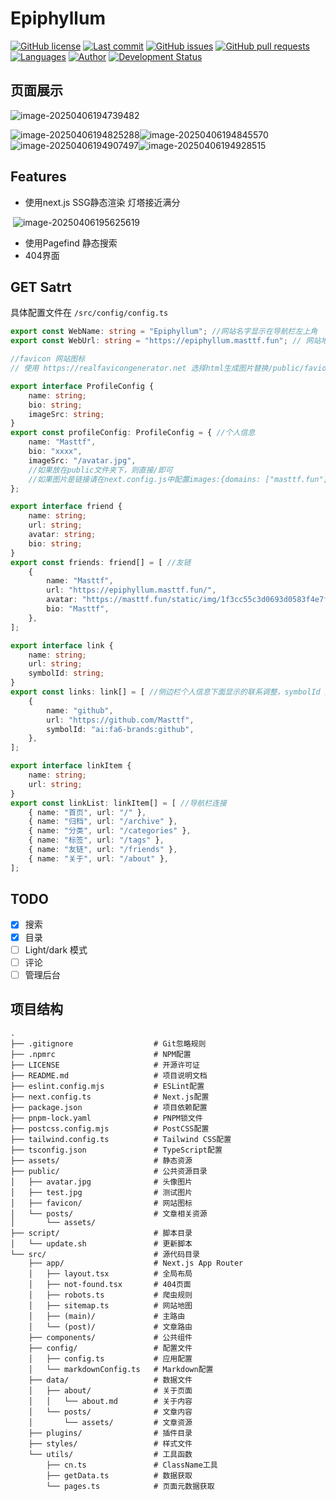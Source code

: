 # Epiphyllum

[![GitHub license](https://img.shields.io/github/license/Masttf/Epiphyllum)](http://www.apache.org/licenses/LICENSE-2.0.html)
[![Last commit](https://img.shields.io/github/last-commit/Masttf/Epiphyllum)](https://github.com/Masttf/Epiphyllum/commits/master)
[![GitHub issues](https://img.shields.io/github/issues/Masttf/Epiphyllum)](https://github.com/Masttf/Epiphyllum/issues)
[![GitHub pull requests](https://img.shields.io/github/issues-pr/Masttf/Epiphyllum)](https://github.com/Masttf/Epiphyllum/pulls)
[![Languages](https://img.shields.io/github/languages/top/Masttf/Epiphyllum)](https://github.com/Masttf/Epiphyllum)
[![Author](https://img.shields.io/badge/author-Masttf-orange)](https://github.com/Masttf)
[![Development Status](https://img.shields.io/badge/status-in%20development-yellow)](https://github.com/Masttf/Epiphyllum)

## 页面展示

![image-20250406194739482](./assets/image-20250406194739482.png)

![image-20250406194825288](./assets/image-20250406194825288.png)![image-20250406194845570](./assets/image-20250406194845570.png)![image-20250406194907497](./assets/image-20250406194907497.png)![image-20250406194928515](./assets/image-20250406194928515.png)

## Features

- 使用next.js SSG静态渲染 灯塔接近满分

​	![image-20250406195625619](./assets/image-20250406195625619.png)

- 使用Pagefind 静态搜索
- 404界面

## GET Satrt

具体配置文件在 `/src/config/config.ts`

```ts
export const WebName: string = "Epiphyllum"; //网站名字显示在导航栏左上角
export const WebUrl: string = "https://epiphyllum.masttf.fun"; // 网站地址

//favicon 网站图标
// 使用 https://realfavicongenerator.net 选择html生成图片替换/public/favion 文件夹

export interface ProfileConfig {
    name: string;
    bio: string;
    imageSrc: string;
}
export const profileConfig: ProfileConfig = { //个人信息
    name: "Masttf",
    bio: "xxxx",
    imageSrc: "/avatar.jpg",
    //如果放在public文件夹下，则直接/即可
    //如果图片是链接请在next.config.js中配置images:{domains: ["masttf.fun"],}
};

export interface friend {
    name: string;
    url: string;
    avatar: string;
    bio: string;
}
export const friends: friend[] = [ //友链
    {
        name: "Masttf",
        url: "https://epiphyllum.masttf.fun/",
        avatar: "https://masttf.fun/static/img/1f3cc55c3d0693d0583f4e7fff5c7aab.b_6dbd850baa93eeacc9c174faafb1e29b.webp",
        bio: "Masttf",
    },
];

export interface link {
    name: string;
    url: string;
    symbolId: string;
}
export const links: link[] = [ //侧边栏个人信息下面显示的联系调整，symbolId 是Icon的id 具体参考组件下的Icon.tsx
    {
        name: "github",
        url: "https://github.com/Masttf",
        symbolId: "ai:fa6-brands:github",
    },
];

export interface linkItem {
    name: string;
    url: string;
}
export const linkList: linkItem[] = [ //导航栏连接
    { name: "首页", url: "/" },
    { name: "归档", url: "/archive" },
    { name: "分类", url: "/categories" },
    { name: "标签", url: "/tags" },
    { name: "友链", url: "/friends" },
    { name: "关于", url: "/about" },
];

```



## TODO

-   [x] 搜索
-   [x] 目录
-   [ ] Light/dark 模式
-   [ ] 评论
-   [ ] 管理后台

## 项目结构

```
.
├── .gitignore                  # Git忽略规则
├── .npmrc                      # NPM配置
├── LICENSE                     # 开源许可证
├── README.md                   # 项目说明文档
├── eslint.config.mjs           # ESLint配置
├── next.config.ts              # Next.js配置
├── package.json                # 项目依赖配置
├── pnpm-lock.yaml              # PNPM锁文件
├── postcss.config.mjs          # PostCSS配置
├── tailwind.config.ts          # Tailwind CSS配置
├── tsconfig.json               # TypeScript配置
├── assets/                     # 静态资源
├── public/                     # 公共资源目录
│   ├── avatar.jpg              # 头像图片
│   ├── test.jpg                # 测试图片
│   ├── favicon/                # 网站图标
│   └── posts/                  # 文章相关资源
│       └── assets/
├── script/                     # 脚本目录
│   └── update.sh               # 更新脚本
└── src/                        # 源代码目录
    ├── app/                    # Next.js App Router
    │   ├── layout.tsx          # 全局布局
    │   ├── not-found.tsx       # 404页面
    │   ├── robots.ts           # 爬虫规则
    │   ├── sitemap.ts          # 网站地图
    │   ├── (main)/             # 主路由
    │   └── (post)/             # 文章路由
    ├── components/             # 公共组件
    ├── config/                 # 配置文件
    │   ├── config.ts           # 应用配置
    │   └── markdownConfig.ts   # Markdown配置
    ├── data/                   # 数据文件
    │   ├── about/              # 关于页面
    │   │   └── about.md        # 关于内容
    │   └── posts/              # 文章内容
    │       └── assets/         # 文章资源
    ├── plugins/                # 插件目录
    ├── styles/                 # 样式文件
    └── utils/                  # 工具函数
        ├── cn.ts               # ClassName工具
        ├── getData.ts          # 数据获取
        └── pages.ts            # 页面元数据获取
```
